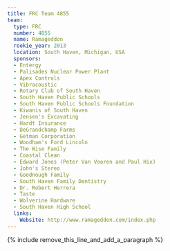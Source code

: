 ```yaml
---
title: FRC Team 4855
team:
  type: FRC
  number: 4855
  name: Ramageddon
  rookie_year: 2013
  location: South Haven, Michigan, USA
  sponsors:
  - Entergy
  - Palisades Nuclear Power Plant
  - Apex Controls
  - Vibracoustic
  - Rotary Club of South Haven
  - South Haven Public Schools
  - South Haven Public Schools Foundation
  - Kiwanis of South Haven
  - Jensen's Excavating
  - Hardt Insurance
  - DeGrandchamp Farms
  - Getman Corporation
  - Woodham's Ford Lincoln
  - The Wise Family
  - Coastal Clean
  - Edward Jones (Peter Van Vooren and Paul Hix)
  - John's Stereo
  - Goodnough Family
  - South Haven Family Dentistry
  - Dr. Robert Herrera
  - Taste
  - Wolverine Hardware
  - South Haven High School
  links:
    Website: http://www.ramageddon.com/index.php
---
```


{% include remove_this_line_and_add_a_paragraph %}